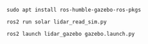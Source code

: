 ```
sudo apt install ros-humble-gazebo-ros-pkgs
```
```
ros2 run solar lidar_read_sim.py
```
```
ros2 launch lidar_gazebo gazebo.launch.py
```